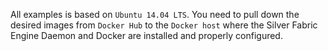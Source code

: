 All examples is based on `Ubuntu 14.04 LTS`.
You need to pull down the desired images from `Docker Hub` to the `Docker host` where the Silver Fabric Engine Daemon and Docker are installed and properly configured.
